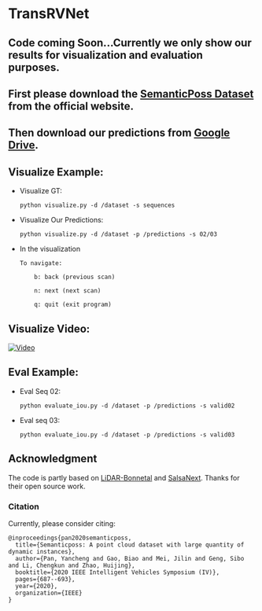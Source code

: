 # TransRVNet



## Code coming Soon...Currently we only show our results for visualization and evaluation purposes.



## First please download the [SemanticPoss Dataset](http://www.poss.pku.edu.cn./download.html) from the official website.



## Then download our predictions from [Google Drive](https://drive.google.com/file/d/1i3GMG4KcOPwDbJtgZEDWJkSApOAnRn5O/view?usp=sharing).



## Visualize Example:

- Visualize GT:

  `python visualize.py -d /dataset -s sequences`

- Visualize Our Predictions:

  `python visualize.py -d /dataset -p /predictions -s 02/03`
- In the visualization

      To navigate:

          b: back (previous scan)

          n: next (next scan)

          q: quit (exit program)

## Visualize Video:
[![Video](https://res.cloudinary.com/marcomontalbano/image/upload/v1627450328/video_to_markdown/images/youtube--NXyBSnMek3M-c05b58ac6eb4c4700831b2b3070cd403.jpg)](https://youtu.be/NXyBSnMek3M "Video")
## Eval Example:

- Eval Seq 02:

  `python evaluate_iou.py -d /dataset -p /predictions -s valid02` 

- Eval seq 03:

  `python evaluate_iou.py -d /dataset -p /predictions -s valid03`



## Acknowledgment

The code is partly based on [LiDAR-Bonnetal](https://github.com/PRBonn/lidar-bonnetal) and [SalsaNext](https://github.com/Halmstad-University/SalsaNext). Thanks for their open source work.

### Citation

Currently, please consider citing:

```
@inproceedings{pan2020semanticposs,
  title={Semanticposs: A point cloud dataset with large quantity of dynamic instances},
  author={Pan, Yancheng and Gao, Biao and Mei, Jilin and Geng, Sibo and Li, Chengkun and Zhao, Huijing},
  booktitle={2020 IEEE Intelligent Vehicles Symposium (IV)},
  pages={687--693},
  year={2020},
  organization={IEEE}
}
```
